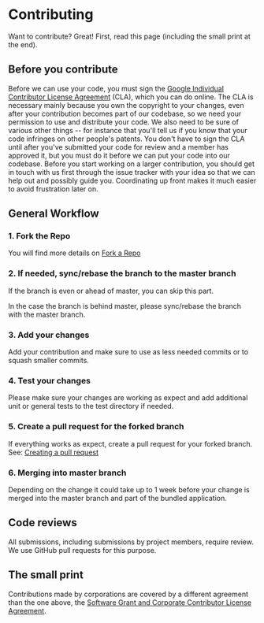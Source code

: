 Contributing
=============

Want to contribute? Great! First, read this page (including the small print at
the end).

Before you contribute
----------------------

Before we can use your code, you must sign the
[Google Individual Contributor License Agreement](https://cla.developers.google.com/about/google-individual)
(CLA), which you can do online. The CLA is necessary mainly because you own the
copyright to your changes, even after your contribution becomes part of our
codebase, so we need your permission to use and distribute your code. We also
need to be sure of various other things -- for instance that you'll tell us if
you know that your code infringes on other people's patents. You don't have to
sign the CLA until after you've submitted your code for review and a member has
approved it, but you must do it before we can put your code into our codebase.
Before you start working on a larger contribution, you should get in touch with
us first through the issue tracker with your idea so that we can help out and
possibly guide you. Coordinating up front makes it much easier to avoid
frustration later on.

General Workflow
-------------------

### 1. Fork the Repo

You will find more details on [Fork a Repo](https://help.github.com/articles/fork-a-repo/)

### 2. If needed, sync/rebase the branch to the master branch

If the branch is even or ahead of master, you can skip this part.

In the case the branch is behind master, please sync/rebase the branch with the
master branch.

### 3. Add your changes

Add your contribution and make sure to use as less needed commits or to squash
smaller commits.

### 4. Test your changes

Please make sure your changes are working as expect and add additional unit or
general tests to the test directory if needed.

### 5. Create a pull request for the forked branch

If everything works as expect, create a pull request for your forked branch.
See: [Creating a pull request](https://help.github.com/articles/creating-a-pull-request/)

### 6. Merging into master branch

Depending on the change it could take up to 1 week before your change is merged
into the master branch and part of the bundled application.

Code reviews
-------------

All submissions, including submissions by project members, require review. We
use GitHub pull requests for this purpose.

The small print
----------------

Contributions made by corporations are covered by a different agreement than
the one above, the
[Software Grant and Corporate Contributor License Agreement](https://cla.developers.google.com/about/google-corporate).
